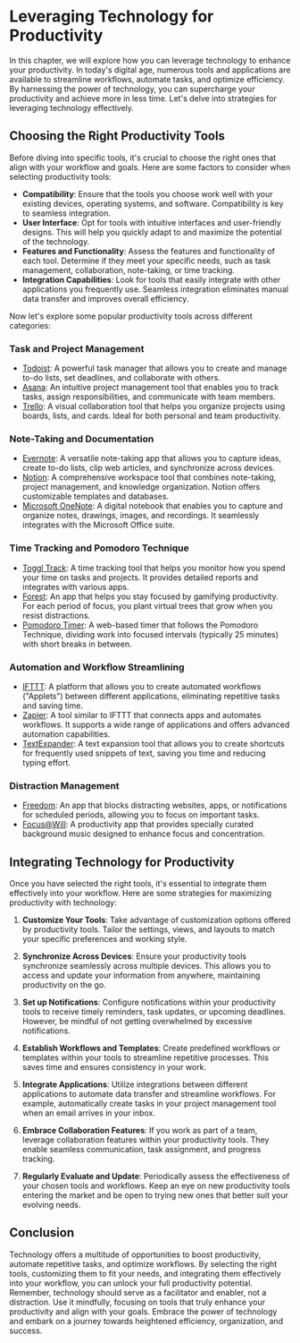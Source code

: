 Leveraging Technology for Productivity
===============================================

In this chapter, we will explore how you can leverage technology to enhance your productivity. In today's digital age, numerous tools and applications are available to streamline workflows, automate tasks, and optimize efficiency. By harnessing the power of technology, you can supercharge your productivity and achieve more in less time. Let's delve into strategies for leveraging technology effectively.

**Choosing the Right Productivity Tools**
-----------------------------------------

Before diving into specific tools, it's crucial to choose the right ones that align with your workflow and goals. Here are some factors to consider when selecting productivity tools:

* **Compatibility**: Ensure that the tools you choose work well with your existing devices, operating systems, and software. Compatibility is key to seamless integration.
* **User Interface**: Opt for tools with intuitive interfaces and user-friendly designs. This will help you quickly adapt to and maximize the potential of the technology.
* **Features and Functionality**: Assess the features and functionality of each tool. Determine if they meet your specific needs, such as task management, collaboration, note-taking, or time tracking.
* **Integration Capabilities**: Look for tools that easily integrate with other applications you frequently use. Seamless integration eliminates manual data transfer and improves overall efficiency.

Now let's explore some popular productivity tools across different categories:

### **Task and Project Management**

* [Todoist](https://todoist.com): A powerful task manager that allows you to create and manage to-do lists, set deadlines, and collaborate with others.
* [Asana](https://asana.com): An intuitive project management tool that enables you to track tasks, assign responsibilities, and communicate with team members.
* [Trello](https://trello.com): A visual collaboration tool that helps you organize projects using boards, lists, and cards. Ideal for both personal and team productivity.

### **Note-Taking and Documentation**

* [Evernote](https://evernote.com): A versatile note-taking app that allows you to capture ideas, create to-do lists, clip web articles, and synchronize across devices.
* [Notion](https://notion.so): A comprehensive workspace tool that combines note-taking, project management, and knowledge organization. Notion offers customizable templates and databases.
* [Microsoft OneNote](https://www.onenote.com): A digital notebook that enables you to capture and organize notes, drawings, images, and recordings. It seamlessly integrates with the Microsoft Office suite.

### **Time Tracking and Pomodoro Technique**

* [Toggl Track](https://toggl.com/track/): A time tracking tool that helps you monitor how you spend your time on tasks and projects. It provides detailed reports and integrates with various apps.
* [Forest](https://www.forestapp.cc/): An app that helps you stay focused by gamifying productivity. For each period of focus, you plant virtual trees that grow when you resist distractions.
* [Pomodoro Timer](https://pomofocus.io/): A web-based timer that follows the Pomodoro Technique, dividing work into focused intervals (typically 25 minutes) with short breaks in between.

### **Automation and Workflow Streamlining**

* [IFTTT](https://ifttt.com/): A platform that allows you to create automated workflows ("Applets") between different applications, eliminating repetitive tasks and saving time.
* [Zapier](https://zapier.com/): A tool similar to IFTTT that connects apps and automates workflows. It supports a wide range of applications and offers advanced automation capabilities.
* [TextExpander](https://textexpander.com/): A text expansion tool that allows you to create shortcuts for frequently used snippets of text, saving you time and reducing typing effort.

### **Distraction Management**

* [Freedom](https://freedom.to/): An app that blocks distracting websites, apps, or notifications for scheduled periods, allowing you to focus on important tasks.
* [Focus@Will](https://www.focusatwill.com/): A productivity app that provides specially curated background music designed to enhance focus and concentration.

**Integrating Technology for Productivity**
-------------------------------------------

Once you have selected the right tools, it's essential to integrate them effectively into your workflow. Here are some strategies for maximizing productivity with technology:

1. **Customize Your Tools**: Take advantage of customization options offered by productivity tools. Tailor the settings, views, and layouts to match your specific preferences and working style.

2. **Synchronize Across Devices**: Ensure your productivity tools synchronize seamlessly across multiple devices. This allows you to access and update your information from anywhere, maintaining productivity on the go.

3. **Set up Notifications**: Configure notifications within your productivity tools to receive timely reminders, task updates, or upcoming deadlines. However, be mindful of not getting overwhelmed by excessive notifications.

4. **Establish Workflows and Templates**: Create predefined workflows or templates within your tools to streamline repetitive processes. This saves time and ensures consistency in your work.

5. **Integrate Applications**: Utilize integrations between different applications to automate data transfer and streamline workflows. For example, automatically create tasks in your project management tool when an email arrives in your inbox.

6. **Embrace Collaboration Features**: If you work as part of a team, leverage collaboration features within your productivity tools. They enable seamless communication, task assignment, and progress tracking.

7. **Regularly Evaluate and Update**: Periodically assess the effectiveness of your chosen tools and workflows. Keep an eye on new productivity tools entering the market and be open to trying new ones that better suit your evolving needs.

**Conclusion**
--------------

Technology offers a multitude of opportunities to boost productivity, automate repetitive tasks, and optimize workflows. By selecting the right tools, customizing them to fit your needs, and integrating them effectively into your workflow, you can unlock your full productivity potential. Remember, technology should serve as a facilitator and enabler, not a distraction. Use it mindfully, focusing on tools that truly enhance your productivity and align with your goals. Embrace the power of technology and embark on a journey towards heightened efficiency, organization, and success.
